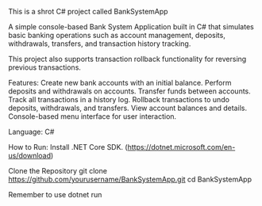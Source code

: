 This is a shrot C# project called BankSystemApp

A simple console-based Bank System Application built in C# that simulates basic banking operations such as 
account management, deposits, withdrawals, transfers, and transaction history tracking. 

This project also supports transaction rollback functionality for reversing previous transactions.

Features:
Create new bank accounts with an initial balance.
Perform deposits and withdrawals on accounts.
Transfer funds between accounts.
Track all transactions in a history log.
Rollback transactions to undo deposits, withdrawals, and transfers.
View account balances and details.
Console-based menu interface for user interaction.

Language: C#

How to Run: Install .NET Core SDK. (https://dotnet.microsoft.com/en-us/download)


Clone the Repository
git clone https://github.com/yourusername/BankSystemApp.git
cd BankSystemApp

Remember to use dotnet run
